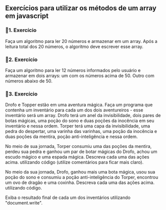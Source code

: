 <h2>Exercícios para utilizar os métodos de um array em javascript</h2>

<h3>🔹1. Exercício </h3>
<p>Faça um algoritmo para ler 20 números e armazenar em um array. Após a leitura total dos 20 números, o algoritmo deve escrever esse array.</p>

<h3>🔹2. Exercício</h3>
<p>Faça um algoritmo para ler 12 números informados pelo usuário e armazenar em dois arrays: um com os números acima de 50. Outro com números abaixo de 50.</p>

<h3>🔹3. Exercício</h3>
<p>Drofo e Topper estão em uma aventura mágica. Faça um programa que contenha um inventário para cada um dos dois aventureiros - esse inventário será um array.
Drofo terá um anel da invisibilidade, dois pares de botas mágicas, uma poção do sono e duas poções da inocência em seu inventário e nessa ordem. 
Torper terá uma capa da invisibilidade, uma pedra do despertar,  uma varinha das varinhas, uma poção da inocência e duas poções da mentira, poção anti-inteligência e nessa ordem. 

No meio de sua jornada, Torper consumiu uma das poções da mentira, perdeu sua pedra e ganhou um par de botar mágicas do Drofo, achou um escudo mágico e uma espada mágica. 
Descreva cada uma das ações acima. utilizando código (utilize comentários para ficar mais claro). 

No meio da sua jornada, Drofo, ganhou mais uma bota mágica, usou sua poção do sono e consumiu a poção anti-inteligência do Torper, encontrou um ovo de dragão e uma coxinha.
Descreva cada uma das ações acima. utilizando código.

Exiba o resultado final de cada um dos inventários utilizando "document.write".</p>
